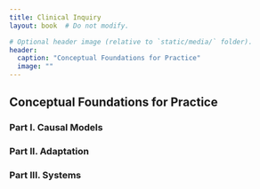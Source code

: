 ```yaml
---
title: Clinical Inquiry
layout: book  # Do not modify.

# Optional header image (relative to `static/media/` folder).
header:
  caption: "Conceptual Foundations for Practice"
  image: ""
---
```


## Conceptual Foundations for Practice

### Part I. Causal Models

### Part II. Adaptation

### Part III. Systems